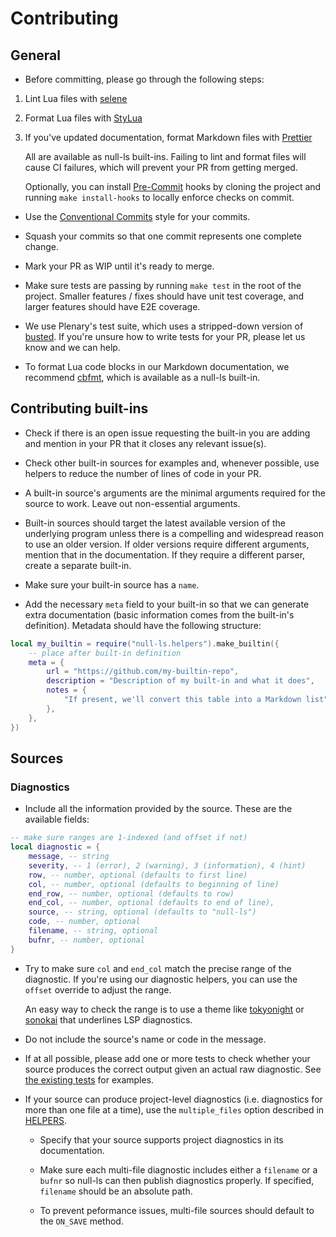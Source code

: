 # Contributing

## General

- Before committing, please go through the following steps:

1. Lint Lua files with [selene](https://github.com/Kampfkarren/selene)
2. Format Lua files with [StyLua](https://github.com/JohnnyMorganz/StyLua)
3. If you've updated documentation, format Markdown files with
   [Prettier](https://github.com/prettier/prettier)

   All are available as null-ls built-ins. Failing to lint and format files will
   cause CI failures, which will prevent your PR from getting merged.

   Optionally, you can install
   [Pre-Commit](https://pre-commit.com/index.html#install) hooks by cloning the
   project and running `make install-hooks` to locally enforce checks on commit.

- Use the [Conventional Commits](https://www.conventionalcommits.org/en/v1.0.0/)
  style for your commits.

- Squash your commits so that one commit represents one complete change.

- Mark your PR as WIP until it's ready to merge.

- Make sure tests are passing by running `make test` in the root of the project.
  Smaller features / fixes should have unit test coverage, and larger features
  should have E2E coverage.

- We use Plenary's test suite, which uses a stripped-down version of
  [busted](https://github.com/Olivine-Labs/busted). If you're unsure how to
  write tests for your PR, please let us know and we can help.

- To format Lua code blocks in our Markdown documentation, we recommend
  [cbfmt](https://github.com/lukas-reineke/cbfmt), which is available as a
  null-ls built-in.

## Contributing built-ins

- Check if there is an open issue requesting the built-in you are adding and
  mention in your PR that it closes any relevant issue(s).

- Check other built-in sources for examples and, whenever possible, use helpers
  to reduce the number of lines of code in your PR.

- A built-in source's arguments are the minimal arguments required for the
  source to work. Leave out non-essential arguments.

- Built-in sources should target the latest available version of the underlying
  program unless there is a compelling and widespread reason to use an older
  version. If older versions require different arguments, mention that in the
  documentation. If they require a different parser, create a separate built-in.

- Make sure your built-in source has a `name`.

- Add the necessary `meta` field to your built-in so that we can generate extra
  documentation (basic information comes from the built-in's definition).
  Metadata should have the following structure:

```lua
local my_builtin = require("null-ls.helpers").make_builtin({
    -- place after built-in definition
    meta = {
        url = "https://github.com/my-builtin-repo",
        description = "Description of my built-in and what it does",
        notes = {
            "If present, we'll convert this table into a Markdown list",
        },
    },
})
```

## Sources

### Diagnostics

- Include all the information provided by the source. These are the available
  fields:

```lua
-- make sure ranges are 1-indexed (and offset if not)
local diagnostic = {
    message, -- string
    severity, -- 1 (error), 2 (warning), 3 (information), 4 (hint)
    row, -- number, optional (defaults to first line)
    col, -- number, optional (defaults to beginning of line)
    end_row, -- number, optional (defaults to row)
    end_col, -- number, optional (defaults to end of line),
    source, -- string, optional (defaults to "null-ls")
    code, -- number, optional
    filename, -- string, optional
    bufnr, -- number, optional
}
```

- Try to make sure `col` and `end_col` match the precise range of the
  diagnostic. If you're using our diagnostic helpers, you can use the `offset`
  override to adjust the range.

  An easy way to check the range is to use a theme like
  [tokyonight](https://github.com/folke/tokyonight.nvim) or
  [sonokai](https://github.com/sainnhe/sonokai) that underlines LSP diagnostics.

- Do not include the source's name or code in the message.

- If at all possible, please add one or more tests to check whether your source
  produces the correct output given an actual raw diagnostic. See
  [the existing tests](../test/spec/builtins/diagnostics_spec.lua) for examples.

- If your source can produce project-level diagnostics (i.e. diagnostics for
  more than one file at a time), use the `multiple_files` option described in
  [HELPERS](./HELPERS.md).

  - Specify that your source supports project diagnostics in its documentation.

  - Make sure each multi-file diagnostic includes either a `filename` or a
    `bufnr` so null-ls can then publish diagnostics properly. If specified,
    `filename` should be an absolute path.

  - To prevent peformance issues, multi-file sources should default to the
    `ON_SAVE` method.
